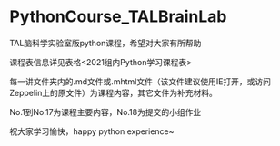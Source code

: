 # PythonCourse_TALBrainLab
TAL脑科学实验室版python课程，希望对大家有所帮助

课程表信息详见表格<2021组内Python学习课程表> 

每一讲文件夹内的.md文件或.mhtml文件（该文件建议使用IE打开，或访问Zeppelin上的原文件）为课程内容，其它文件为补充材料。

No.1到No.17为课程主要内容，No.18为提交的小组作业


祝大家学习愉快，happy python experience~
